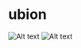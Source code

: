 # ubion
![Alt text](https://encrypted-tbn0.gstatic.com/images?q=tbn:ANd9GcRmcZsex8B0hICqd76dYIylm9lhofhxvI87JQ&usqp=CAU)
![Alt text](https://encrypted-tbn0.gstatic.com/images?q=tbn:ANd9GcRmcZsex8B0hICqd76dYIylm9lhofhxvI87JQ&usqp=CAU)